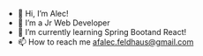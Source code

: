- 👋 Hi, I’m Alec!
- 👀 I’m a Jr Web Developer
- 🌱 I’m currently learning Spring Bootand React!
- 📫 How to reach me afalec.feldhaus@gmail.com


